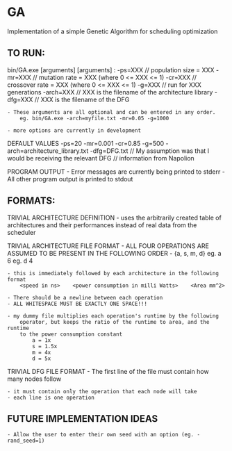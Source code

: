 GA
================================================================================
Implementation of a simple Genetic Algorithm for scheduling optimization



TO RUN:
--------------------------------------------------------------------------------

bin/GA.exe [arguments]
    [arguments] : -ps=XXX   // population size = XXX
                  -mr=XXX   // mutation rate = XXX (where 0 <= XXX <= 1)
                  -cr=XXX   // crossover rate = XXX (where 0 <= XXX <= 1)
                  -g=XXX    // run for XXX generations
                  -arch=XXX // XXX is the filename of the architecture library
                  -dfg=XXX  // XXX is the filename of the DFG

    - These arguments are all optional and can be entered in any order.
        eg. bin/GA.exe -arch=myfile.txt -mr=0.05 -g=1000

    - more options are currently in development


DEFAULT VALUES
    -ps=20
    -mr=0.001
    -cr=0.85
    -g=500
    -arch=architecture_library.txt
    -dfg=DFG.txt // My assumption was that I would be receiving the relevant DFG
                 // information from Napolion


PROGRAM OUTPUT
    - Error messages are currently being printed to stderr
    - All other program output is printed to stdout



FORMATS:
--------------------------------------------------------------------------------
TRIVIAL ARCHITECTURE DEFINITION
    - uses the arbitrarily created table of architectures and their performances
        instead of real data from the scheduler

TRIVIAL ARCHITECTURE FILE FORMAT
    - ALL FOUR OPERATIONS ARE ASSUMED TO BE PRESENT IN THE FOLLOWING ORDER
    - {a, s, m, d} <number of architectures of that operation type>
        eg. a 6
        eg. d 4

    - this is immediately followed by each architecture in the following format
        <speed in ns>    <power consumption in milli Watts>    <Area mm^2>

    - There should be a newline between each operation
    - ALL WHITESPACE MUST BE EXACTLY ONE SPACE!!!

    - my dummy file multiplies each operation's runtime by the following
        operator, but keeps the ratio of the runtime to area, and the runtime
        to the power consumption constant
            a = 1x
            s = 1.5x
            m = 4x
            d = 5x

TRIVIAL DFG FILE FORMAT
    - The first line of the file must contain how many nodes follow

    - it must contain only the operation that each node will take
    - each line is one operation



FUTURE IMPLEMENTATION IDEAS
--------------------------------------------------------------------------------
    - Allow the user to enter their own seed with an option (eg. -rand_seed=1)